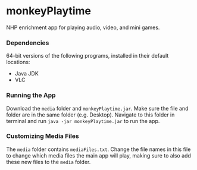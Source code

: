 # monkeyPlaytime
NHP enrichment app for playing audio, video, and mini games.

### Dependencies
64-bit versions of the following programs, installed in their default locations:
- Java JDK
- VLC

### Running the App
Download the ``media`` folder and ``monkeyPlaytime.jar``. Make sure the file and folder are in the same folder (e.g. Desktop).
Navigate to this folder in terminal and run ``java -jar monkeyPlaytime.jar`` to run the app.

### Customizing Media Files
The ``media`` folder contains ``mediaFiles.txt``. Change the file names in this file to change which media files the main app will play, making sure to also add these new files to the ``media`` folder.
